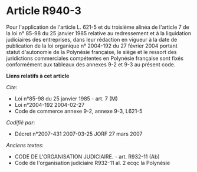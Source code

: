 # Article R940-3

Pour l'application de l'article L. 621-5 et du troisième alinéa de l'article 7 de la loi n° 85-98 du 25 janvier 1985 relative
au redressement et à la liquidation judiciaires des entreprises, dans leur rédaction en vigueur à la date de publication de
la loi organique n° 2004-192 du 27 février 2004 portant statut d'autonomie de la Polynésie française, le siège et le ressort
des juridictions commerciales compétentes en Polynésie française sont fixés conformément aux tableaux des annexes 9-2 et 9-3
au présent code.

**Liens relatifs à cet article**

_Cite_:

  - Loi n°85-98 du 25 janvier 1985 - art. 7 (M)
  - Loi n°2004-192 2004-02-27
  - Code de commerce annexe 9-2, annexe 9-3, L621-5

_Codifié par_:

  - Décret n°2007-431 2007-03-25 JORF 27 mars 2007

_Anciens textes_:

  - CODE DE L'ORGANISATION JUDICIAIRE. - art. R932-11 (Ab)
  - Code de l'organisation judiciaire R932-11 al. 2 ecqc la Polynésie
